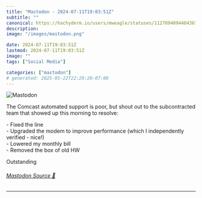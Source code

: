 ```yaml
---
title: "Mastodon - 2024-07-11T19:03:51Z"
subtitle: ""
canonical: https://hachyderm.io/users/mweagle/statuses/112769409448436754
description:
image: "/images/mastodon.png"

date: 2024-07-11T19:03:51Z
lastmod: 2024-07-11T19:03:51Z
image: ""
tags: ["Social Media"]

categories: ["mastodon"]
# generated: 2025-05-22T22:29:20-07:00
---
```

![Mastodon](/images/mastodon.png)

<p>The Comcast automated support is poor, but shout out to the subcontracted team that showed up this morning to resolve:</p><p>- Fixed the line<br />- Upgraded the modem to improve performance (which I independently verified - nice!)<br />- Lowered my monthly bill<br />- Removed the box of old HW </p><p>Outstanding</p>


###### [Mastodon Source 🐘](https://hachyderm.io/@mweagle/112769409448436754)

___
